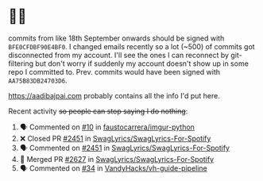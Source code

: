 # 👋🏻
<!--
**aadibajpai/aadibajpai** is a ✨ _special_ ✨ repository because its `README.md` (this file) appears on your GitHub profile.
-->
commits from like 18th September onwards should be signed with `BFE0CFDBF90E4BF0`. I changed emails recently so a lot (~500) of commits got disconnected from my account. I'll see the ones I can reconnect by git-filtering but don't worry if suddenly my account doesn't show up in some repo I committed to. Prev. commits would have been signed with `AA75B83DB24703D6`.

https://aadibajpai.com probably contains all the info I'd put here.

Recent activity ~~so people can stop saying I do nothing~~:
<!--START_SECTION:activity-->
1. 🗣 Commented on [#10](https://github.com/faustocarrera/imgur-python/issues/10) in [faustocarrera/imgur-python](https://github.com/faustocarrera/imgur-python)
2. ❌ Closed PR [#2451](https://github.com/SwagLyrics/SwagLyrics-For-Spotify/pull/2451) in [SwagLyrics/SwagLyrics-For-Spotify](https://github.com/SwagLyrics/SwagLyrics-For-Spotify)
3. 🗣 Commented on [#2451](https://github.com/SwagLyrics/SwagLyrics-For-Spotify/issues/2451) in [SwagLyrics/SwagLyrics-For-Spotify](https://github.com/SwagLyrics/SwagLyrics-For-Spotify)
4. 🎉 Merged PR [#2627](https://github.com/SwagLyrics/SwagLyrics-For-Spotify/pull/2627) in [SwagLyrics/SwagLyrics-For-Spotify](https://github.com/SwagLyrics/SwagLyrics-For-Spotify)
5. 🗣 Commented on [#34](https://github.com/VandyHacks/vh-guide-pipeline/issues/34) in [VandyHacks/vh-guide-pipeline](https://github.com/VandyHacks/vh-guide-pipeline)
<!--END_SECTION:activity-->
